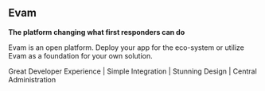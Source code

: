 ## Evam

**The platform changing what first responders can do**

Evam is an open platform. Deploy your app for the eco-system or utilize Evam as a foundation for your own solution.

Great Developer Experience | Simple Integration | Stunning Design | Central Administration
